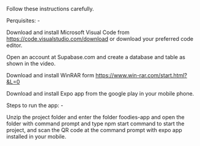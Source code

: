 Follow these instructions carefully. 

Perquisites: -

Download and install Microsoft Visual Code from https://code.visualstudio.com/download or download your preferred code editor.

Open an account at Supabase.com and create a database and table as shown in the video.

Download and install WinRAR form https://www.win-rar.com/start.html?&L=0

Download and install Expo app from the google play in your mobile phone.


Steps to run the app: -

Unzip the project folder and enter the folder foodies-app and open the folder with command prompt and type npm start command to start the project, and scan the QR code at the command prompt with expo app installed in your mobile. 

